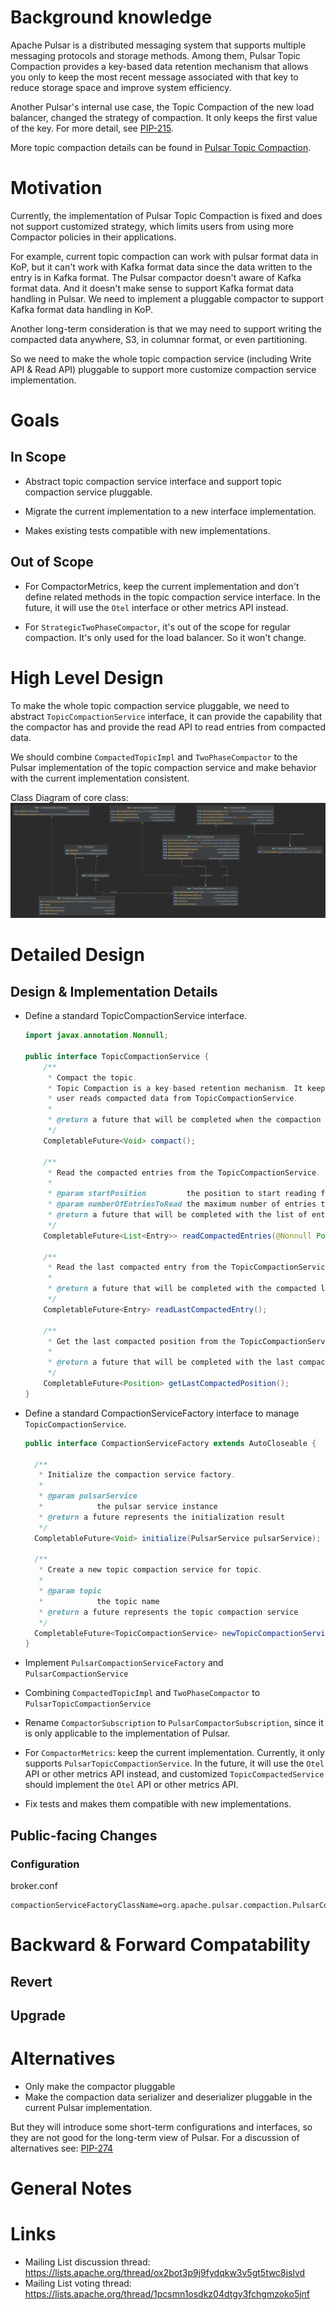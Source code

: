 # Background knowledge

Apache Pulsar is a distributed messaging system that supports multiple messaging protocols and storage methods. 
Among them, Pulsar Topic Compaction provides a key-based data retention mechanism that allows you only to keep the most recent message associated with that key to reduce storage space and improve system efficiency.

Another Pulsar's internal use case, the Topic Compaction of the new load balancer, changed the strategy of compaction. It only keeps the first value of the key. For more detail, see [PIP-215](https://github.com/apache/pulsar/issues/18099).

More topic compaction details can be found in [Pulsar Topic Compaction](https://pulsar.apache.org/docs/en/concepts-topic-compaction/).

# Motivation

Currently, the implementation of Pulsar Topic Compaction is fixed and does not support customized strategy, which limits users from using more Compactor policies in their applications.

For example, current topic compaction can work with pulsar format data in KoP, but it can't work with Kafka format data since the data written to the entry is in Kafka format. 
The Pulsar compactor doesn't aware of Kafka format data. And it doesn't make sense to support Kafka format data handling in Pulsar. We need to implement a pluggable compactor to support Kafka format data handling in KoP.

Another long-term consideration is that we may need to support writing the compacted data anywhere, S3, in columnar format, or even partitioning.

So we need to make the whole topic compaction service (including Write API & Read API) pluggable to support more customize compaction service implementation.

# Goals

## In Scope

* Abstract topic compaction service interface and support topic compaction service pluggable.

* Migrate the current implementation to a new interface implementation.

* Makes existing tests compatible with new implementations.

## Out of Scope

* For CompactorMetrics, keep the current implementation and don't define related methods in the topic compaction service interface. In the future, it will use the `Otel` interface or other metrics API instead.

* For `StrategicTwoPhaseCompactor`, it's out of the scope for regular compaction. It's only used for the load balancer. So it won't change.


# High Level Design

To make the whole topic compaction service pluggable, we need to abstract `TopicCompactionService` interface, it can provide the capability that the compactor has and provide the read API to read entries from compacted data.

We should combine `CompactedTopicImpl` and `TwoPhaseCompactor` to the Pulsar implementation of the topic compaction service and make behavior with the current implementation consistent.

Class Diagram of core class:
![pip-278-1.png](images/pip-278-1.png)

# Detailed Design

## Design & Implementation Details

* Define a standard TopicCompactionService interface.

  ```java
  import javax.annotation.Nonnull;
  
  public interface TopicCompactionService {
      /**
       * Compact the topic.
       * Topic Compaction is a key-based retention mechanism. It keeps the most recent value for a given key and
       * user reads compacted data from TopicCompactionService.
       *
       * @return a future that will be completed when the compaction is done.
       */
      CompletableFuture<Void> compact();

      /**
       * Read the compacted entries from the TopicCompactionService.
       *
       * @param startPosition         the position to start reading from.
       * @param numberOfEntriesToRead the maximum number of entries to read.
       * @return a future that will be completed with the list of entries, this list can be null.
       */
      CompletableFuture<List<Entry>> readCompactedEntries(@Nonnull Position startPosition, int numberOfEntriesToRead);

      /**
       * Read the last compacted entry from the TopicCompactionService.
       *
       * @return a future that will be completed with the compacted last entry, this entry can be null.
       */
      CompletableFuture<Entry> readLastCompactedEntry();

      /**
       * Get the last compacted position from the TopicCompactionService.
       *
       * @return a future that will be completed with the last compacted position, this position can be null.
       */
      CompletableFuture<Position> getLastCompactedPosition();
  }
  ```

* Define a standard CompactionServiceFactory interface to manage `TopicCompactionService`.

  ```java
  public interface CompactionServiceFactory extends AutoCloseable {

    /**
     * Initialize the compaction service factory.
     *
     * @param pulsarService
     *            the pulsar service instance
     * @return a future represents the initialization result
     */
    CompletableFuture<Void> initialize(PulsarService pulsarService);

    /**
     * Create a new topic compaction service for topic.
     *
     * @param topic
     *            the topic name
     * @return a future represents the topic compaction service
     */
    CompletableFuture<TopicCompactionService> newTopicCompactionService(String topic);
  }
  ```

* Implement `PulsarCompactionServiceFactory` and `PulsarCompactionService`

* Combining `CompactedTopicImpl` and `TwoPhaseCompactor` to `PulsarTopicCompactionService`

* Rename `CompactorSubscription` to `PulsarCompactorSubscription`, since it is only applicable to the implementation of Pulsar.

* For `CompactorMetrics`: keep the current implementation. Currently, it only supports `PulsarTopicCompactionService`. In the future, it will use the `Otel` API or other metrics API instead, and customized `TopicCompactedService` should implement the `Otel` API or other metrics API.

* Fix tests and makes them compatible with new implementations.

## Public-facing Changes


### Configuration

broker.conf
```
compactionServiceFactoryClassName=org.apache.pulsar.compaction.PulsarCompactionServiceFactory
```

# Backward & Forward Compatability

## Revert


## Upgrade


# Alternatives

* Only make the compactor pluggable
* Make the compaction data serializer and deserializer pluggable in the current Pulsar implementation.

But they will introduce some short-term configurations and interfaces, so they are not good for the long-term view of Pulsar.
For a discussion of alternatives see: [PIP-274](https://github.com/apache/pulsar/pull/20493)


# General Notes

# Links

* Mailing List discussion thread: https://lists.apache.org/thread/ox2bot3p9j9fydqkw3v5gt5twc8jslvd
* Mailing List voting thread: https://lists.apache.org/thread/1pcsmn1osdkz04dtgy3fchgmzoko5jnf